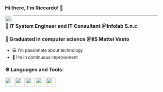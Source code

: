 ### Hi there, I'm Riccardo! 👋

<a href="https://www.linkedin.com/in/riccardoettoretittaferrante">
  <img align="left" alt="Riccardo's Linkedin" width="22px" src="https://cdn.jsdelivr.net/npm/simple-icons@v3/icons/linkedin.svg" />
</a>

-----

### 👔 IT System Engineer and IT Consultant @Infolab S.n.c

### 📙 Graduated in computer science @IIS Mattei Vasto

- 💻 I’m passionate about technology
- 🔁 I’m in continuous improvement

### ⚙ Languages and Tools:
 
<a href="#"><img  height="30"  src="https://img.shields.io/badge/Arduino-00979D?style=for-the-badge&logo=Arduino&logoColor=white"></a>
<a href="#"><img  height="30"  src="https://img.shields.io/badge/JavaScript-F7DF1E?style=for-the-badge&logo=JavaScript&logoColor=black"></a>
<a href="#"><img  height="30"  src="https://img.shields.io/badge/HTML-da7a00?style=for-the-badge&logo=HTML5&logoColor=white"></a>
<a href="#"><img  height="30"  src="https://img.shields.io/badge/CSS3-1572B6?style=for-the-badge&logo=CSS3&logoColor=white"></a>
<a href="#"><img  height="30"  src="https://img.shields.io/badge/PHP-777BB4?style=for-the-badge&logo=PHP&logoColor=white"></a>
